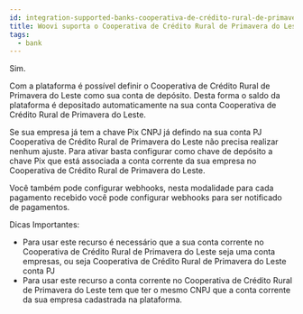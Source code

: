 ```yaml
---
id: integration-supported-banks-cooperativa-de-crédito-rural-de-primavera-do-leste
title: Woovi suporta o Cooperativa de Crédito Rural de Primavera do Leste ?
tags:
  - bank
---
```


Sim.

Com a plataforma é possível definir o Cooperativa de Crédito Rural de Primavera do Leste como sua conta de depósito. Desta forma o saldo da plataforma é depositado automaticamente na sua conta Cooperativa de Crédito Rural de Primavera do Leste.

Se sua empresa já tem a chave Pix CNPJ já defindo na sua conta PJ Cooperativa de Crédito Rural de Primavera do Leste não precisa realizar nenhum ajuste. Para ativar basta configurar como chave de depósito a chave Pix que está associada a conta corrente da sua empresa no Cooperativa de Crédito Rural de Primavera do Leste.

Você também pode configurar webhooks, nesta modalidade para cada pagamento recebido você pode configurar webhooks para ser notificado de pagamentos.

Dicas Importantes:

- Para usar este recurso é necessário que a sua conta corrente no Cooperativa de Crédito Rural de Primavera do Leste seja uma conta empresas, ou seja Cooperativa de Crédito Rural de Primavera do Leste conta PJ
- Para usar este recurso a conta corrente no Cooperativa de Crédito Rural de Primavera do Leste tem que ter o mesmo CNPJ que a conta corrente da sua empresa cadastrada na plataforma.
